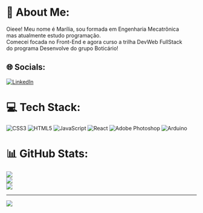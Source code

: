 # 💫 About Me:
Oieee! Meu nome é Marília, sou formada em Engenharia Mecatrônica<br>mas atualmente estudo programação.<br>Comecei focada no Front-End e agora curso a trilha DevWeb FullStack <br>do programa Desenvolve do grupo Boticário!


## 🌐 Socials:
[![LinkedIn](https://img.shields.io/badge/LinkedIn-%230077B5.svg?logo=linkedin&logoColor=white)](https://linkedin.com/in/www.linkedin.com/in/marilia-faria-santos-7402a7a7) 

# 💻 Tech Stack:
![CSS3](https://img.shields.io/badge/css3-%231572B6.svg?style=for-the-badge&logo=css3&logoColor=white) ![HTML5](https://img.shields.io/badge/html5-%23E34F26.svg?style=for-the-badge&logo=html5&logoColor=white) ![JavaScript](https://img.shields.io/badge/javascript-%23323330.svg?style=for-the-badge&logo=javascript&logoColor=%23F7DF1E) ![React](https://img.shields.io/badge/react-%2320232a.svg?style=for-the-badge&logo=react&logoColor=%2361DAFB) ![Adobe Photoshop](https://img.shields.io/badge/adobe%20photoshop-%2331A8FF.svg?style=for-the-badge&logo=adobe%20photoshop&logoColor=white) ![Arduino](https://img.shields.io/badge/-Arduino-00979D?style=for-the-badge&logo=Arduino&logoColor=white)
# 📊 GitHub Stats:
![](https://github-readme-stats.vercel.app/api?username=mariliafs1&theme=monokai&hide_border=false&include_all_commits=false&count_private=false)<br/>
![](https://github-readme-streak-stats.herokuapp.com/?user=mariliafs1&theme=monokai&hide_border=false)<br/>
![](https://github-readme-stats.vercel.app/api/top-langs/?username=mariliafs1&theme=monokai&hide_border=false&include_all_commits=false&count_private=false&layout=compact)

---
[![](https://visitcount.itsvg.in/api?id=mariliafs1&icon=4&color=10)](https://visitcount.itsvg.in)

<!-- Proudly created with GPRM ( https://gprm.itsvg.in ) -->
